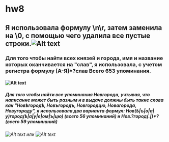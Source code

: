 # hw8
## Я использовала формулу \n\r, затем заменила на \0, с помощью чего удалила все пустые строки.![Alt text](https://pp.userapi.com/c846217/v846217280/651ce/Asl2pQTPDag.jpg)
### Для того чтобы найти всех князей и города, имя и название которых оканчивается на "слав", я использовала, с учетом регистра формулу [А-Я]*?слав Всего 653 упоминания. 
#### ![Alt text](https://pp.userapi.com/c846217/v846217685/671ca/0CxsC_f31w0.jpg)
##### Для того чтобы найти все упоминания Новгорода, учтывая, что написание может быть разным и в выдаче должны быть такие слова как "Новѣгородѣ, Новъгородъ, Новгородцю, Новагорода, Новугороду", я использовала два варианта формул: Нов(ѣ|ъ|о|а|у)город(ѣ|а|у|е|ом|ъ|цю) (всего 56 упоминаний) и Нов.?город(.|)*? (всего 59 упоминаний)
###### ![Alt text](https://pp.userapi.com/c846217/v846217685/671e7/WI5D1rhvLwE.jpg) или ![Alt text](https://pp.userapi.com/c846217/v846217685/67214/kSavyLtCITg.jpg)
